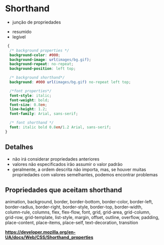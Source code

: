 # Shorthand

- junção de propriedades

* resumido
* legível

```css
 {
  /* background properties */
  background-color: #000;
  background-image: url(images/bg.gif);
  background-repeat: no-repeat;
  background-position: left top;

  /* background shorthand*/
  background: #000 url(images/bg.gif) no-repeat left top;

  /*font properties*/
  font-style: italic;
  font-weight: bold;
  font-size: 0.8em;
  line-height: 1.2;
  font-family: Arial, sans-serif;

  /* font shorthand */
  font: italic bold 0.8em/1.2 Arial, sans-serif;
}
```

## Detalhes

- não irá considerar propriedades anteriores
- valores não especificados irão assumir o valor padrão
- geralmente, a ordem descrita não importa, mas, se houver muitas propriedades
  com valores semelhantes, podemos encontrar problemas

## Propriedades que aceitam shorthand

animation, background, border, border-bottom, border-color, border-left,
border-radius, border-right, border-style, border-top, border-width,
column-rule, columns, flex, flex-flow, font, grid, grid-area, grid-column,
grid-row, grid-template, list-style, margin, offset, outline, overflow, padding,
place-content, place-items, place-self, text-decoration, transition

**https://developer.mozilla.org/en-UA/docs/Web/CSS/Shorthand_properties**
